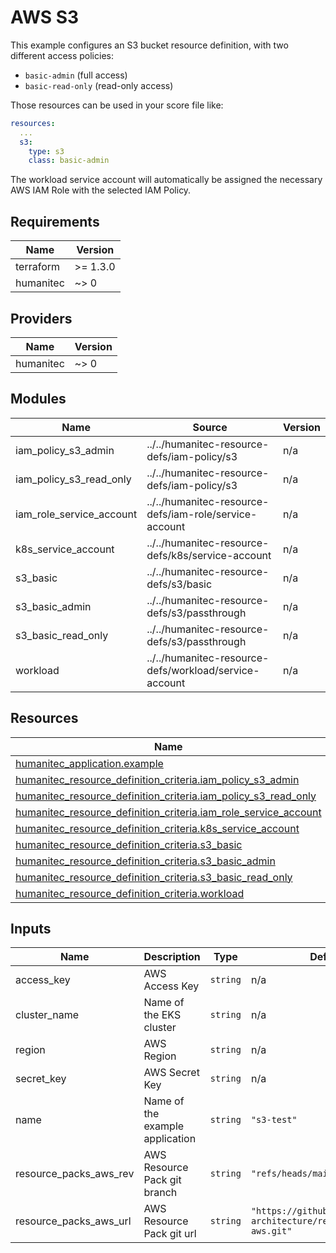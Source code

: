 # AWS S3

This example configures an S3 bucket resource definition, with two different access policies:

* `basic-admin` (full access)
* `basic-read-only` (read-only access)

Those resources can be used in your score file like:

```yaml
resources:
  ...
  s3:
    type: s3
    class: basic-admin
```

The workload service account will automatically be assigned the necessary AWS IAM Role with the selected IAM Policy.

<!-- BEGIN_TF_DOCS -->
## Requirements

| Name | Version |
|------|---------|
| terraform | >= 1.3.0 |
| humanitec | ~> 0 |

## Providers

| Name | Version |
|------|---------|
| humanitec | ~> 0 |

## Modules

| Name | Source | Version |
|------|--------|---------|
| iam\_policy\_s3\_admin | ../../humanitec-resource-defs/iam-policy/s3 | n/a |
| iam\_policy\_s3\_read\_only | ../../humanitec-resource-defs/iam-policy/s3 | n/a |
| iam\_role\_service\_account | ../../humanitec-resource-defs/iam-role/service-account | n/a |
| k8s\_service\_account | ../../humanitec-resource-defs/k8s/service-account | n/a |
| s3\_basic | ../../humanitec-resource-defs/s3/basic | n/a |
| s3\_basic\_admin | ../../humanitec-resource-defs/s3/passthrough | n/a |
| s3\_basic\_read\_only | ../../humanitec-resource-defs/s3/passthrough | n/a |
| workload | ../../humanitec-resource-defs/workload/service-account | n/a |

## Resources

| Name | Type |
|------|------|
| [humanitec_application.example](https://registry.terraform.io/providers/humanitec/humanitec/latest/docs/resources/application) | resource |
| [humanitec_resource_definition_criteria.iam_policy_s3_admin](https://registry.terraform.io/providers/humanitec/humanitec/latest/docs/resources/resource_definition_criteria) | resource |
| [humanitec_resource_definition_criteria.iam_policy_s3_read_only](https://registry.terraform.io/providers/humanitec/humanitec/latest/docs/resources/resource_definition_criteria) | resource |
| [humanitec_resource_definition_criteria.iam_role_service_account](https://registry.terraform.io/providers/humanitec/humanitec/latest/docs/resources/resource_definition_criteria) | resource |
| [humanitec_resource_definition_criteria.k8s_service_account](https://registry.terraform.io/providers/humanitec/humanitec/latest/docs/resources/resource_definition_criteria) | resource |
| [humanitec_resource_definition_criteria.s3_basic](https://registry.terraform.io/providers/humanitec/humanitec/latest/docs/resources/resource_definition_criteria) | resource |
| [humanitec_resource_definition_criteria.s3_basic_admin](https://registry.terraform.io/providers/humanitec/humanitec/latest/docs/resources/resource_definition_criteria) | resource |
| [humanitec_resource_definition_criteria.s3_basic_read_only](https://registry.terraform.io/providers/humanitec/humanitec/latest/docs/resources/resource_definition_criteria) | resource |
| [humanitec_resource_definition_criteria.workload](https://registry.terraform.io/providers/humanitec/humanitec/latest/docs/resources/resource_definition_criteria) | resource |

## Inputs

| Name | Description | Type | Default | Required |
|------|-------------|------|---------|:--------:|
| access\_key | AWS Access Key | `string` | n/a | yes |
| cluster\_name | Name of the EKS cluster | `string` | n/a | yes |
| region | AWS Region | `string` | n/a | yes |
| secret\_key | AWS Secret Key | `string` | n/a | yes |
| name | Name of the example application | `string` | `"s3-test"` | no |
| resource\_packs\_aws\_rev | AWS Resource Pack git branch | `string` | `"refs/heads/main"` | no |
| resource\_packs\_aws\_url | AWS Resource Pack git url | `string` | `"https://github.com/humanitec-architecture/resource-packs-aws.git"` | no |
<!-- END_TF_DOCS -->

